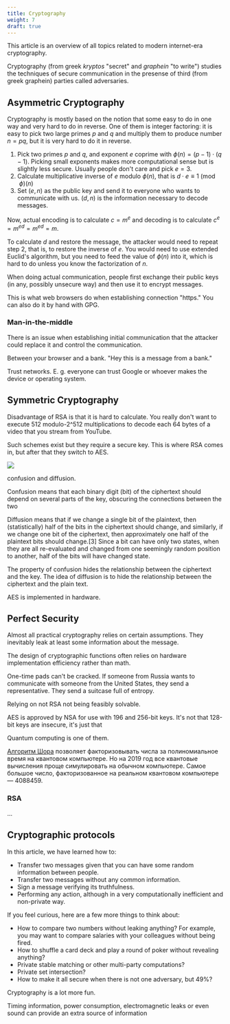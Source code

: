 ```yaml
---
title: Cryptography
weight: 7
draft: true
---
```


This article is an overview of all topics related to modern internet-era cryptography.

Cryptography (from greek *kryptos* "secret" and *graphein* "to write") studies the techniques of secure communication in the presense of third (from greek graphein) parties called adversaries.

## Asymmetric Cryptography

Cryptography is mostly based on the notion that some easy to do in one way and very hard to do in reverse. One of them is integer factoring: it is easy to pick two large primes $p$ and $q$ and multiply them to produce number $n = pq$, but it is very hard to do it in reverse.

1. Pick two primes $p$ and $q$, and exponent $e$ coprime with $\phi(n) = (p - 1) \cdot (q - 1)$. Picking small exponents makes more computational sense but is slightly less secure. Usually people don't care and pick $e = 3$.
2. Calculate multiplicative inverse of $e$ modulo $\phi(n)$, that is $d \cdot e \equiv 1 \pmod \phi(n)$
3. Set $(e, n)$ as the public key and send it to everyone who wants to communicate with us. $(d, n)$ is the information necessary to decode messages.

Now, actual encoding is to calculate $c = m^e$ and decoding is to calculate $c^e = {m^e}^d = m^{ed} = m$.

To calculate $d$ and restore the message, the attacker would need to repeat step 2, that is, to restore the inverse of $e$. You would need to use extended Euclid's algorithm, but you need to feed the value of $\phi(n)$ into it, which is hard to do unless you know the factorization of $n$.

When doing actual communication, people first exchange their public keys (in any, possibly unsecure way) and then use it to encrypt messages.

This is what web browsers do when establishing connection "https." You can also do it by hand with GPG.

### Man-in-the-middle

There is an issue when establishing initial communication that the attacker could replace it and control the communication.

Between your browser and a bank. "Hey this is a message from a bank."

Trust networks. E. g. everyone can trust Google or whoever makes the device or operating system.

## Symmetric Cryptography

Disadvantage of RSA is that it is hard to calculate. You really don't want to execute 512 modulo-2^512 multiplications to decode each 64 bytes of a video that you stream from YouTube.

Such schemes exist but they require a secure key. This is where RSA comes in, but after that they switch to AES.

![](../img/aes.png)

confusion and diffusion.

Confusion means that each binary digit (bit) of the ciphertext should depend on several parts of the key, obscuring the connections between the two

Diffusion means that if we change a single bit of the plaintext, then (statistically) half of the bits in the ciphertext should change, and similarly, if we change one bit of the ciphertext, then approximately one half of the plaintext bits should change.[3] Since a bit can have only two states, when they are all re-evaluated and changed from one seemingly random position to another, half of the bits will have changed state.

The property of confusion hides the relationship between the ciphertext and the key. The idea of diffusion is to hide the relationship between the ciphertext and the plain text.

AES is implemented in hardware.

## Perfect Security

Almost all practical cryptography relies on certain assumptions. They inevitably leak at least some information about the message.

The design of cryptographic functions often relies on hardware implementation efficiency rather than math.

One-time pads can't be cracked. If someone from Russia wants to communicate with someone from the United States, they send a representative. They send a suitcase full of entropy.

Relying on not RSA not being feasibly solvable.

AES is approved by NSA for use with 196 and 256-bit keys. It's not that 128-bit keys are insecure, it's just that

Quantum computing is one of them.

[Алгоритм Шора](https://en.wikipedia.org/wiki/Shor%27s_algorithm) позволяет факторизовывать числа за полиномиальное время на квантовом компьютере. Но на 2019 год все квантовые вычисления проще симулировать на обычном компьютере. Самое большое число, факторизованное на реальном квантовом компьютере — 4088459.

### RSA

...

## Cryptographic protocols

In this article, we have learned how to:

* Transfer two messages given that you can have some random information between people.
* Transfer two messages without any common information.
* Sign a message verifying its truthfulness.
* Performing any action, although in a very computationally inefficient and non-private way.

If you feel curious, here are a few more things to think about:

* How to compare two numbers without leaking anything? For example, you may want to compare salaries with your colleagues without being fired.
* How to shuffle a card deck and play a round of poker without revealing anything?
* Private stable matching or other multi-party computations?
* Private set intersection?
* How to make it all secure when there is not one adversary, but 49%?

Cryptography is a lot more fun.

Timing information, power consumption, electromagnetic leaks or even sound can provide an extra source of information
